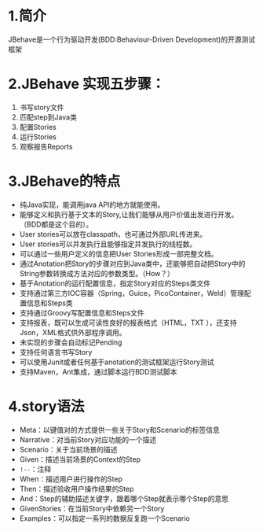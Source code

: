 # 1.简介
JBehave是一个行为驱动开发(BDD:Behaviour-Driven Development)的开源测试框架

# 2.JBehave 实现五步骤：
1. 书写story文件
2. 匹配step到Java类
3. 配置Stories
4. 运行Stories
5. 观察报告Reports

# 3.JBehave的特点
- 纯Java实现，能调用java API的地方就能使用。
- 能够定义和执行基于文本的Story,让我们能够从用户价值出发进行开发。（BDD都是这个目的）。
- User stories可以放在classpath，也可通过外部URL传进来。
- User stories可以并发执行且能够指定并发执行的线程数。
- 可以通过一些用户定义的信息把User Stories形成一部完整文档。
- 通过Anotation把Story的步骤对应到Java类中，还能够把自动把Story中的String参数转换成方法对应的参数类型。（How？）
- 基于Anotation的运行配置信息，指定Story对应的Steps类文件
- 支持通过第三方IOC容器（Spring，Guice，PicoContainer，Weld）管理配置信息和Steps类
- 支持通过Groovy写配置信息和Steps文件
- 支持报表，既可以生成可读性良好的报表格式（HTML，TXT ），还支持Json，XML格式供外部程序调用。
- 未实现的步骤会自动标记Pending
- 支持任何语言书写Story
- 可以使用Junit或者任何基于anotation的测试框架运行Story测试
- 支持Maven，Ant集成，通过脚本运行BDD测试脚本

# 4.story语法
- Meta：以键值对的方式提供一些关于Story和Scenario的标签信息
- Narrative：对当前Story对应功能的一个描述
- Scenario：关于当前场景的描述
- Given：描述当前场景的Context的Step
- `!--`：注释
- When：描述用户进行操作的Step
- Then：描述验收用户操作结果的Step
- And：Step的辅助描述关键字，跟着哪个Step就表示哪个Step的意思
- GivenStories：在当前Story中依赖另一个Story
- Examples：可以指定一系列的数据反复跑一个Scenario
